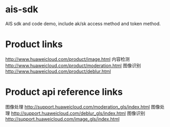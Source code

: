 # ais-sdk
AIS sdk and code demo, include ak/sk access method and token method.

# Product links
http://www.huaweicloud.com/product/image.html
内容检测
http://www.huaweicloud.com/product/moderation.html
图像识别
http://www.huaweicloud.com/product/deblur.html

# Product api reference links
图像处理
http://support.huaweicloud.com/moderation_gls/index.html
图像处理
http://support.huaweicloud.com/deblur_gls/index.html
图像识别
http://support.huaweicloud.com/image_gls/index.html

